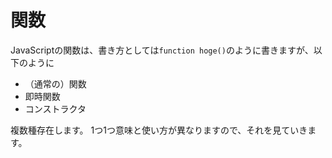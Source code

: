 # 関数

JavaScriptの関数は、書き方としては`function hoge()`のように書きますが、以下のように

- （通常の）関数
- 即時関数
- コンストラクタ

複数種存在します。
1つ1つ意味と使い方が異なりますので、それを見ていきます。